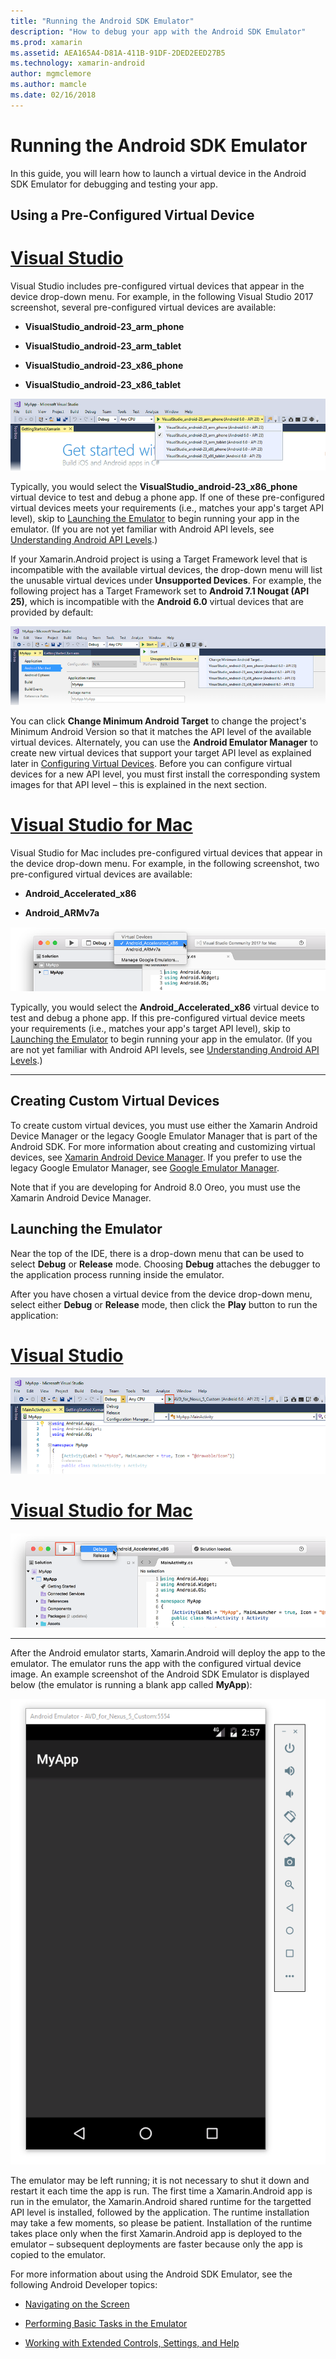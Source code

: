 ```yaml
---
title: "Running the Android SDK Emulator"
description: "How to debug your app with the Android SDK Emulator"
ms.prod: xamarin
ms.assetid: AEA165A4-D81A-411B-91DF-2DED2EED27B5
ms.technology: xamarin-android
author: mgmclemore
ms.author: mamcle
ms.date: 02/16/2018
---
```


# Running the Android SDK Emulator

In this guide, you will learn how to launch a virtual device in the
Android SDK Emulator for debugging and testing your app.

## Using a Pre-Configured Virtual Device

# [Visual Studio](#tab/vswin)

Visual Studio includes pre-configured virtual devices that appear in
the device drop-down menu. For example, in the following Visual Studio
2017 screenshot, several pre-configured virtual devices are available:

-   **VisualStudio\_android-23\_arm\_phone**

-   **VisualStudio\_android-23\_arm\_tablet**

-   **VisualStudio\_android-23\_x86\_phone** 

-   **VisualStudio\_android-23\_x86\_tablet** 

[![Virtual devices](running-the-emulator-images/win/01-virtual-devices-sml.png)](running-the-emulator-images/win/01-virtual-devices.png#lightbox)

Typically, you would select the **VisualStudio\_android-23\_x86\_phone**
virtual device to test and debug a phone app. If one of these
pre-configured virtual devices meets your requirements (i.e., matches
your app's target API level), skip to
[Launching the Emulator](#launching) to begin running your app in the
emulator. (If you are not yet familiar with Android API levels, see
[Understanding Android API Levels](~/android/app-fundamentals/android-api-levels.md).)

If your Xamarin.Android project is using a Target Framework level
that is incompatible with the available virtual devices, the drop-down
menu will list the unusable virtual devices under **Unsupported
Devices**. 
For example, the following project has a Target Framework set to
**Android 7.1 Nougat (API 25)**, which is incompatible with the
**Android 6.0** virtual devices that are provided by default:

[![Incompatible virtual device](running-the-emulator-images/win/02-incompatible-level-sml.png)](running-the-emulator-images/win/02-incompatible-level.png#lightbox)

You can click **Change Minimum Android Target** to change the project's
Minimum Android Version so that it matches the API level of the
available virtual devices. Alternately, you can use the **Android
Emulator Manager** to create new virtual devices that support your
target API level as explained later in
[Configuring Virtual Devices](#virtualdevice). Before you can configure
virtual devices for a new API level, you must first install the
corresponding system images for that API level &ndash; this is
explained in the next section.

# [Visual Studio for Mac](#tab/vsmac)

Visual Studio for Mac includes pre-configured virtual devices that
appear in the device drop-down menu. For example, in the following
screenshot, two pre-configured virtual devices are available:

-   **Android\_Accelerated\_x86**

-   **Android\_ARMv7a**

[![Virtual devices](running-the-emulator-images/mac/01-virtual-devices-sml.png)](running-the-emulator-images/mac/01-virtual-devices.png#lightbox)

Typically, you would select the **Android\_Accelerated\_x86**
virtual device to test and debug a phone app. If this
pre-configured virtual device meets your requirements (i.e., matches
your app's target API level), skip to
[Launching the Emulator](#launching) to begin running your app in the
emulator. (If you are not yet familiar with Android API levels, see
[Understanding Android API Levels](~/android/app-fundamentals/android-api-levels.md).)

-----

## Creating Custom Virtual Devices

To create custom virtual devices, you must use either the Xamarin
Android Device Manager or the legacy Google Emulator Manager that is
part of the Android SDK. For more information about creating and
customizing virtual devices, see
[Xamarin Android Device Manager](~/android/get-started/installation/android-emulator/xamarin-device-manager.md).
If you prefer to use the legacy Google Emulator Manager, see
[Google Emulator Manager](~/android/get-started/installation/android-emulator/google-emulator-manager.md).

Note that if you are developing for Android 8.0 Oreo, you must use the
Xamarin Android Device Manager.

<a name="launching" />

## Launching the Emulator

Near the top of the IDE, there is a drop-down menu that can be used to
select **Debug** or **Release** mode. Choosing **Debug** attaches the
debugger to the application process running inside the emulator. 

After you have chosen a virtual device from the device drop-down menu,
select either **Debug** or **Release** mode, then click the **Play**
button to run the application:

# [Visual Studio](#tab/vswin)

[![Debug and Release modes, Play button](running-the-emulator-images/win/17-debug-release-sml.png)](running-the-emulator-images/win/17-debug-release.png#lightbox)

# [Visual Studio for Mac](#tab/vsmac)

[![Debug and Release modes, Play button](running-the-emulator-images/mac/16-debug-release-sml.png)](running-the-emulator-images/mac/16-debug-release.png#lightbox)

-----

After the Android emulator starts, Xamarin.Android will deploy the app
to the emulator. The emulator runs the app with the configured virtual
device image. An example screenshot of the Android SDK Emulator is
displayed below (the emulator is running a blank app called **MyApp**):

![Emulator running a blank app](running-the-emulator-images/emulator-running.png)

The emulator may be left running; it is not necessary to shut it down
and restart it each time the app is run. The first time a
Xamarin.Android app is run in the emulator, the Xamarin.Android shared
runtime for the targetted API level is installed, followed by the
application. The runtime installation may take a few moments, so please
be patient. Installation of the runtime takes place only when the first
Xamarin.Android app is deployed to the emulator &ndash; subsequent
deployments are faster because only the app is copied to the emulator.

For more information about using the Android SDK Emulator, see
the following Android Developer topics:

-   [Navigating on the Screen](https://developer.android.com/studio/run/emulator.html#navigate)

-   [Performing Basic Tasks in the Emulator](https://developer.android.com/studio/run/emulator.html#tasks)

-   [Working with Extended Controls, Settings, and Help](https://developer.android.com/studio/run/emulator.html#extended)

